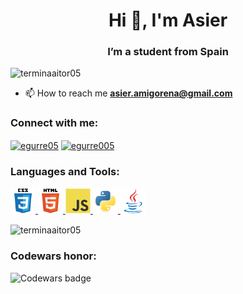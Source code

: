 <h1 align="center">Hi 👋, I'm Asier</h1>
<h3 align="center">I’m a student from Spain</h3>

<p align="left"> <img src="https://komarev.com/ghpvc/?username=terminaaitor05&label=Profile%20views&color=ff3a2f&style=plastic" alt="terminaaitor05" /> </p>

- 📫 How to reach me **asier.amigorena@gmail.com**

<h3 align="left">Connect with me:</h3>
<p align="left">
<a href="https://twitter.com/egurre05" target="blank"><img align="center" src="https://raw.githubusercontent.com/rahuldkjain/github-profile-readme-generator/master/src/images/icons/Social/twitter.svg" alt="egurre05" height="30" width="40" /></a>
<a href="https://instagram.com/egurre005" target="blank"><img align="center" src="https://raw.githubusercontent.com/rahuldkjain/github-profile-readme-generator/master/src/images/icons/Social/instagram.svg" alt="egurre005" height="30" width="40" /></a>
</p>

<h3 align="left">Languages and Tools:</h3>
<p align="left"> <a href="https://www.w3schools.com/css/" target="_blank" rel="noreferrer"> <img src="https://raw.githubusercontent.com/devicons/devicon/master/icons/css3/css3-original-wordmark.svg" alt="css3" width="40" height="40"/> </a> <a href="https://www.w3.org/html/" target="_blank" rel="noreferrer"> <img src="https://raw.githubusercontent.com/devicons/devicon/master/icons/html5/html5-original-wordmark.svg" alt="html5" width="40" height="40"/> </a> <a href="https://developer.mozilla.org/en-US/docs/Web/JavaScript" target="_blank" rel="noreferrer"> <img src="https://raw.githubusercontent.com/devicons/devicon/master/icons/javascript/javascript-original.svg" alt="javascript" width="40" height="40"/> </a> <a href="https://www.python.org" target="_blank" rel="noreferrer"> <img src="https://raw.githubusercontent.com/devicons/devicon/master/icons/python/python-original.svg" alt="python" width="40" height="40"/> </a> <a href="https://www.java.com" target="_blank"><img src="https://raw.githubusercontent.com/devicons/devicon/master/icons/java/java-original.svg" alt="java" width="40" height="40"/></a> </p>

<p><img align="center" src="https://github-readme-stats.vercel.app/api/top-langs?username=terminaaitor05&show_icons=true&theme=dark&locale=en&layout=compact" alt="terminaaitor05" /></p>

<h3 align="left">Codewars honor:</h3>

![Codewars badge](https://www.codewars.com/users/terminaaitor05/badges/large)
<!--
**terminaaitor05/terminaaitor05** is a ✨ _special_ ✨ repository because its `README.md` (this file) appears on your GitHub profile.

Here are some ideas to get you started:

- 🔭 I’m currently working on ...
- 🌱 I’m currently learning ...
- 👯 I’m looking to collaborate on ...
- 🤔 I’m looking for help with ...
- 💬 Ask me about ...
- 📫 How to reach me: ...
- 😄 Pronouns: ...
- ⚡ Fun fact: ...
-->
